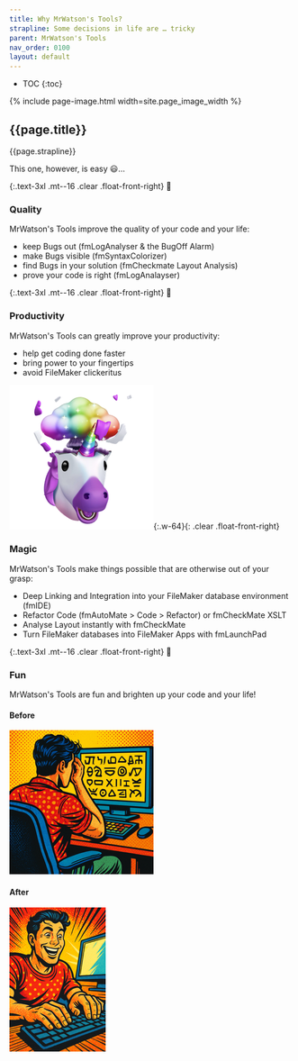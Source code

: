 ```yaml
---
title: Why MrWatson's Tools?
strapline: Some decisions in life are … tricky
parent: MrWatson's Tools
nav_order: 0100
layout: default
---
```

- TOC
{:toc}

{% include page-image.html width=site.page_image_width %}

## {{page.title}}

{{page.strapline}}

This one, however, is easy 😃…

{:.text-3xl .mt--16 .clear .float-front-right}
💯

### Quality

MrWatson's Tools improve the quality of your code and your life:

- keep Bugs out (fmLogAnalyser & the BugOff Alarm)
- make Bugs visible (fmSyntaxColorizer)
- find Bugs in your solution (fmCheckmate Layout Analysis)
- prove your code is right (fmLogAnalayser)

{:.text-3xl .mt--16 .clear .float-front-right}
🍻

### Productivity

MrWatson's Tools can greatly improve your productivity:

- help get coding done faster
- bring power to your fingertips
- avoid FileMaker clickeritus

![fmIDE URIcorn](/assets/images/fmide-uricorn.png){:.w-64}{: .clear .float-front-right}

### Magic

MrWatson's Tools make things possible that are otherwise out of your grasp:

- Deep Linking and Integration into your FileMaker database environment (fmIDE)
- Refactor Code (fmAutoMate > Code > Refactor) or fmCheckMate XSLT
- Analyse Layout instantly with fmCheckMate
- Turn FileMaker databases into FileMaker Apps with fmLaunchPad

{:.text-3xl .mt--16 .clear .float-front-right}
🤩

### Fun

MrWatson's Tools are fun and brighten up your code and your life!

#### Before

![Before](assets/images/filemaker-developer-before.png)

#### After

![After](assets/images/filemaker-developer-after.png)
